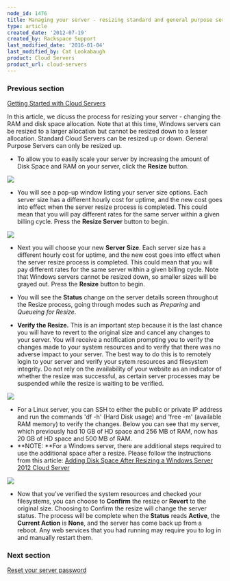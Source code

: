 ```yaml
---
node_id: 1476
title: Managing your server - resizing standard and general purpose servers
type: article
created_date: '2012-07-19'
created_by: Rackspace Support
last_modified_date: '2016-01-04'
last_modified_by: Cat Lookabaugh
product: Cloud Servers
product_url: cloud-servers
---
```


### Previous section

[Getting Started with Cloud
Servers](/how-to/create-a-cloud-server)



In this article, we dicuss the process for resizing your server -
changing the RAM and disk space allocation. Note that at this time,
Windows servers can be resized to a larger allocation but cannot be
resized down to a lesser allocation.  Standard Cloud Servers can be
resized up or down.  General Purpose Servers can only be resized up.

-   To allow you to easily scale your server by increasing the amount of
    Disk Space and RAM on your server, click the **Resize** button.

![](http://c765420.r20.cf2.rackcdn.com/8_Resizenew.png)

-   You will see a pop-up window listing your server size options.  Each
    server size has a different hourly cost for uptime, and the new cost
    goes into effect when the server resize process is completed.  This
    could mean that you will pay different rates for the same server
    within a given billing cycle.  Press the **Resize Server** button
    to begin.

![](http://c765420.r20.cf2.rackcdn.com/9_ResizeProcessnew.png)

-   Next you will choose your new **Server Size**.  Each server size has
    a different hourly cost for uptime, and the new cost goes into
    effect when the server resize process is completed.  This could mean
    that you will pay different rates for the same server within a given
    billing cycle.  Note that Windows servers cannot be resized down, so
    smaller sizes will be grayed out.  Press the **Resize** button
    to begin.



-   You will see the **Status** change on the server details screen
    throughout the Resize process, going through modes such
    as *Preparing* and *Queueing for Resize*.



-   **Verify the Resize.**  This is an important step because it is the
    last chance you will have to revert to the original size and cancel
    any changes to your server.  You will receive a notification
    prompting you to verify the changes made to your system resources
    and to verify that there was no adverse impact to your server.  The
    best way to do this is to remotely login to your server and verify
    your sytem resources and filesystem integrity.  Do not rely on the
    availability of your website as an indicator of whether the resize
    was successful, as certain server processes may be suspended while
    the resize is waiting to be verified.

![](http://c765420.r20.cf2.rackcdn.com/14_ConfirmRollbacknew.png)

-   For a Linux server, you can SSH to either the public or private IP
    address and run the commands 'df -h' (Hard Disk usage) and 'free -m'
    (available RAM memory) to verify the changes.  Below you can see
    that my server, which previously had 10 GB of HD space and 256 MB of
    RAM, now has 20 GB of HD space and 500 MB of RAM.
-   **NOTE: **For a Windows server, there are additional steps required
    to use the additional space after a resize.  Please follow the
    instructions from this article: [Adding Disk Space After Resizing a
    Windows Server 2012 Cloud
    Server](/how-to/adding-disk-space-after-resizing-a-windows-server-2012-cloud-server)

![](http://c765420.r20.cf2.rackcdn.com/15_VerifyResizeSSH.png)

-   Now that you've verified the system resources and checked your
    filesystems, you can choose to **Confirm** the resize
    or **Revert** to the original size.  Choosing to Confirm the resize
    will change the server status.  The process will be complete when
    the **Status** reads **Active**, the **Current Action** is **None**,
    and the server has come back up from a reboot.  Any web services
    that you had running may require you to log in and manually
    restart them.



### Next section

[Reset your server
password](/how-to/reset-your-server-password)

